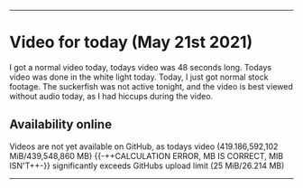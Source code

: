 
***

# Video for today (May 21st 2021)

I got a normal video today, todays video was 48 seconds long. Todays video was done in the white light today. Today, I just got normal stock footage. The suckerfish was not active tonight, and the video is best viewed without audio today, as I had hiccups during the video. <!-- The fish are still doing well, and I am considering doing something about the other family tank, as it has gone pretty unnoticed by everyone other than the family member who has them. People in the family have been feeding the fish but not logging it, I am taking their word, but I hope to improve the log system. !-->

## Availability online

Videos are not yet available on GitHub, as todays video (419.186,592,102 MiB/439,548,860 MB) {{-++CALCULATION ERROR, MB IS CORRECT, MIB ISN'T++-}} significantly exceeds GitHubs upload limit (25 MiB/26.214 MB)

***

